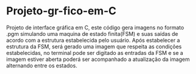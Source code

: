 # Projeto-gr-fico-em-C
Projeto de interface gráfica em C, este código gera imagens no formato .pgm simulando uma maquina de estado finita(FSM) e suas saídas de acordo com a estrutura estabelecida pelo usuário. Após estabelecer a estrutura da FSM, será gerado uma imagem que respeita as condições estabelecidas, no terminal pode ser digitado as entradas da FSM e se a imagem estiver aberta poderá ser acompanhado a atualização da imagem alternando entre os estados.
